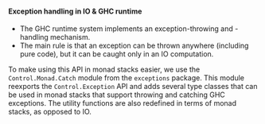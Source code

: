 #### Exception handling in IO & GHC runtime

- The GHC runtime system implements an exception-throwing and -handling mechanism.
- The main rule is that an exception can be thrown anywhere (including pure code), but it can be caught only in an IO computation.

To make using this API in monad stacks easier, we use the `Control.Monad.Catch` module from the `exceptions` package.
This module reexports the `Control.Exception` API and adds several type classes that can be used in monad stacks that
support throwing and catching GHC exceptions. The utility functions are also redefined in terms of monad stacks, as opposed to IO.
